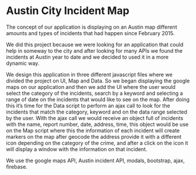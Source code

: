 # Austin City Incident Map

The concept of our application is displaying on an Austin map different amounts and types of incidents that had happen since February 2015. 

We did this project because we were looking for an application that could help in someway to the city and after looking for many APIs we found the incidents at Austin year to date and we decided to used it in a more dynamic way.

We design this application in three different javascript files where we divided the project on UI, Map and Data. So we began displaying the google maps on our application and then we add the UI where the user would select the category of the incidents, search by a keyword and selecting a range of date on the incidents that would like to see on the map. After doing this it’s time for the Data script to perform an ajax call to look for the incidents that match the category, keyword and on the data range selected by the user. With the ajax call we would receive an object full of incidents with the name, report number, date, address, time, this object would be use on the Map script where this the information of each incident will create markers on the map after geocode the address provide it with a different icon depending on the category of the crime, and after a click on the icon it will display a window with the information on that incident.

We use the google maps API, Austin incident API, modals, bootstrap, ajax, firebase.

